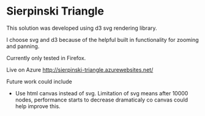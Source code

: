 # Sierpinski Triangle

This solution was developed using d3 svg rendering library. 

I choose svg and d3 because of the helpful built in functionality for zooming and panning.

Currently only tested in Firefox.

Live on Azure http://sierpinski-triangle.azurewebsites.net/

Future work could include
  - Use html canvas instead of svg. Limitation of svg means after 10000 nodes, performance starts to decrease dramaticaly co canvas could help improve this.
